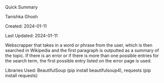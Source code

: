 Quick Summary

Tanishka Ghosh 

Created: 2024-01-11

Last Updated: 2024-01-11

Webscrapper that takes in a word or phrase from the user, which is then searched in Wikipedia and the first paragraph is outputted as a summary
of the topic. If there is an error or if there is more than one possible entries for the search term, the first possible entry listed on the 
error page is used.

Libraries Used: BeautifulSoup (pip install beautifulsoup4), requests (pip install requests)
